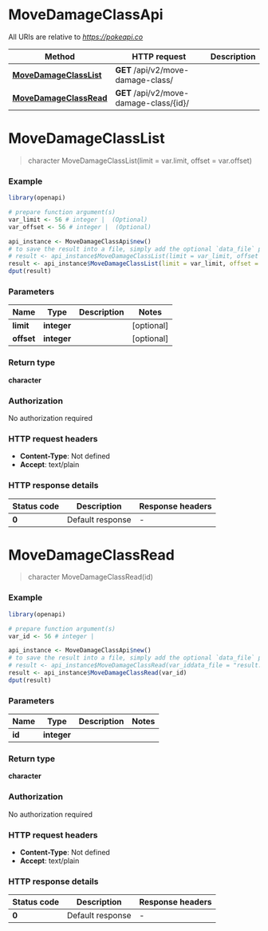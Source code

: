 # MoveDamageClassApi

All URIs are relative to *https://pokeapi.co*

Method | HTTP request | Description
------------- | ------------- | -------------
[**MoveDamageClassList**](MoveDamageClassApi.md#MoveDamageClassList) | **GET** /api/v2/move-damage-class/ | 
[**MoveDamageClassRead**](MoveDamageClassApi.md#MoveDamageClassRead) | **GET** /api/v2/move-damage-class/{id}/ | 


# **MoveDamageClassList**
> character MoveDamageClassList(limit = var.limit, offset = var.offset)



### Example
```R
library(openapi)

# prepare function argument(s)
var_limit <- 56 # integer |  (Optional)
var_offset <- 56 # integer |  (Optional)

api_instance <- MoveDamageClassApi$new()
# to save the result into a file, simply add the optional `data_file` parameter, e.g.
# result <- api_instance$MoveDamageClassList(limit = var_limit, offset = var_offsetdata_file = "result.txt")
result <- api_instance$MoveDamageClassList(limit = var_limit, offset = var_offset)
dput(result)
```

### Parameters

Name | Type | Description  | Notes
------------- | ------------- | ------------- | -------------
 **limit** | **integer**|  | [optional] 
 **offset** | **integer**|  | [optional] 

### Return type

**character**

### Authorization

No authorization required

### HTTP request headers

 - **Content-Type**: Not defined
 - **Accept**: text/plain

### HTTP response details
| Status code | Description | Response headers |
|-------------|-------------|------------------|
| **0** | Default response |  -  |

# **MoveDamageClassRead**
> character MoveDamageClassRead(id)



### Example
```R
library(openapi)

# prepare function argument(s)
var_id <- 56 # integer | 

api_instance <- MoveDamageClassApi$new()
# to save the result into a file, simply add the optional `data_file` parameter, e.g.
# result <- api_instance$MoveDamageClassRead(var_iddata_file = "result.txt")
result <- api_instance$MoveDamageClassRead(var_id)
dput(result)
```

### Parameters

Name | Type | Description  | Notes
------------- | ------------- | ------------- | -------------
 **id** | **integer**|  | 

### Return type

**character**

### Authorization

No authorization required

### HTTP request headers

 - **Content-Type**: Not defined
 - **Accept**: text/plain

### HTTP response details
| Status code | Description | Response headers |
|-------------|-------------|------------------|
| **0** | Default response |  -  |

